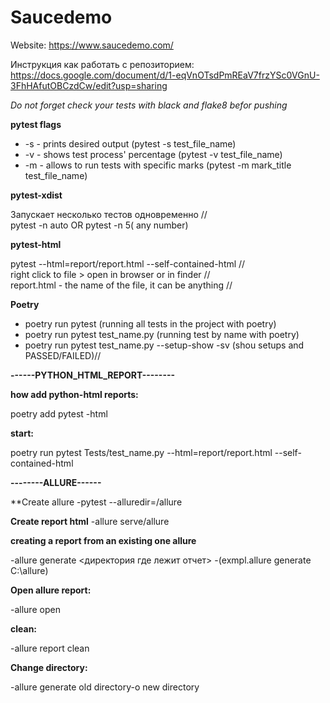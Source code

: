 # Saucedemo
Website: https://www.saucedemo.com/

Инструкция как работать с репозиторием:
https://docs.google.com/document/d/1-eqVnOTsdPmREaV7frzYSc0VGnU-3FhHAfutOBCzdCw/edit?usp=sharing

*Do not forget check your tests with black and flake8 befor pushing*

**pytest flags**
- -s - prints desired output (pytest -s test_file_name)
- -v - shows test process' percentage (pytest -v test_file_name)
- -m - allows to run tests with specific marks (pytest -m mark_title test_file_name)

**pytest-xdist**

Запускает несколько тестов одновременно //  
pytest -n auto OR pytest -n 5( any number)


**pytest-html**

pytest <name of test> --html=report/report.html --self-contained-html //  
right click to file > open in browser or in finder //  
report.html - the name of the file, it can be anything //  

**Poetry**
  
  - poetry run pytest (running all tests in the project with poetry)
  - poetry run pytest test_name.py (running test by name with poetry)
  - poetry run pytest test_name.py --setup-show -sv (shou setups and PASSED/FAILED)//
  

**------PYTHON_HTML_REPORT--------**

**how add python-html reports:**
  
poetry add pytest -html

**start:**
  
poetry run pytest Tests/test_name.py --html=report/report.html --self-contained-html

**--------ALLURE------**

**Create allure
-pytest --alluredir=/allure

**Create report html**
-allure serve/allure

**creating a report from an existing one allure**

-allure generate <директория где лежит отчет>
-(exmpl.allure generate C:\allure)

**Open allure report:**
  
-allure open <directory>  

**clean:**
  
-allure report clean 

**Change directory:**

-allure generate old directory-o new directory
